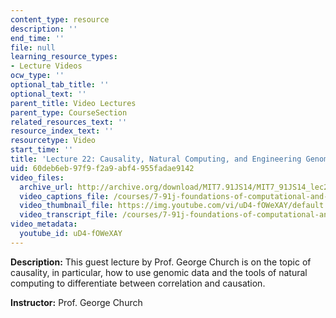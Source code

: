 ```yaml
---
content_type: resource
description: ''
end_time: ''
file: null
learning_resource_types:
- Lecture Videos
ocw_type: ''
optional_tab_title: ''
optional_text: ''
parent_title: Video Lectures
parent_type: CourseSection
related_resources_text: ''
resource_index_text: ''
resourcetype: Video
start_time: ''
title: 'Lecture 22: Causality, Natural Computing, and Engineering Genomes'
uid: 60deb6eb-97f9-f2a9-abf4-955fadae9142
video_files:
  archive_url: http://archive.org/download/MIT7.91JS14/MIT7_91JS14_lec22_300k.mp4
  video_captions_file: /courses/7-91j-foundations-of-computational-and-systems-biology-spring-2014/f9e483221ebf581698fecbea4dd97105_uD4-fOWeXAY.vtt
  video_thumbnail_file: https://img.youtube.com/vi/uD4-fOWeXAY/default.jpg
  video_transcript_file: /courses/7-91j-foundations-of-computational-and-systems-biology-spring-2014/ed482c8986c5163f482bca1988ed2ee0_uD4-fOWeXAY.pdf
video_metadata:
  youtube_id: uD4-fOWeXAY
---
```


**Description:** This guest lecture by Prof. George Church is on the topic of causality, in particular, how to use genomic data and the tools of natural computing to differentiate between correlation and causation.

**Instructor:** Prof. George Church



